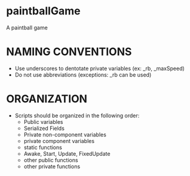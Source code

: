 # paintballGame
A paintball game

# NAMING CONVENTIONS
* Use underscores to dentotate private variables  (ex: _rb, _maxSpeed)
* Do not use abbreviations (exceptions: _rb can be used)

# ORGANIZATION
* Scripts should be organized in the following order:
  * Public variables
  * Serialized Fields
  * Private non-component variables
  * private component variables
  * static functions
  * Awake, Start, Update, FixedUpdate
  * other public functions
  * other private functions
